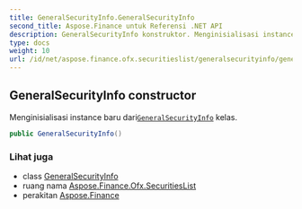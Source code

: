 ```yaml
---
title: GeneralSecurityInfo.GeneralSecurityInfo
second_title: Aspose.Finance untuk Referensi .NET API
description: GeneralSecurityInfo konstruktor. Menginisialisasi instance baru dariGeneralSecurityInfo kelas.
type: docs
weight: 10
url: /id/net/aspose.finance.ofx.securitieslist/generalsecurityinfo/generalsecurityinfo/
---
```

## GeneralSecurityInfo constructor

Menginisialisasi instance baru dari[`GeneralSecurityInfo`](../) kelas.

```csharp
public GeneralSecurityInfo()
```

### Lihat juga

* class [GeneralSecurityInfo](../)
* ruang nama [Aspose.Finance.Ofx.SecuritiesList](../../generalsecurityinfo/)
* perakitan [Aspose.Finance](../../../)



